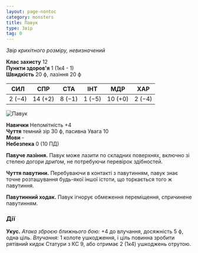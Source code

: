 ```yaml
---
layout: page-nontoc
category: monsters
title: Павук
type: Звір
tag: 0
---
```


_Звір крихітного розміру, невизначений_

**Клас захисту** 12    
**Пункти здоров'я** 1 (1к4 - 1)    
**Швидкість** 20 ф, лазіння 20 ф

| СИЛ    | СПР     | СТА    | ІНТ    | МДР     | ХАР    |
| ------ | ------- | ------ | ------ | ------- | ------ |
| 2 (−4) | 14 (+2) | 8 (−1) | 1 (−5) | 10 (+0) | 2 (−4) |

![Павук](https://www.dndbeyond.com/avatars/thumbnails/16/575/1000/1000/636376359864842950.jpeg)

**Навички** Непомітність +4    
**Чуття** темний зір 30 ф, пасивна Увага 10    
**Мови** -    
**Небезпека** 0 (10 ПД)

**Павуче лазіння.** Павук може лазити по складних поверхнях, включно зі стелею догори дриґом, не потребуючи перевірок здібностей.    

**Чуття павутини.** Перебуваючи в контакті з павутинням, павук знає точне розташування будь-якої іншої істоти, що торкається того ж павутиння.    

**Павутинний ходак.** Павук ігнорує обмеження переміщення, спричинене павутинням.

### Дії
**Укус.** _Атака зброєю ближнього бою:_ +4 до влучання, досяжність 5 ф, одна ціль. _Влучання:_ 1 колоте ушкодження, і ціль повинна зробити рятівний кидок Статури з КС 9, або отримає 2 (1к4) ушкоджень отрутою. 
